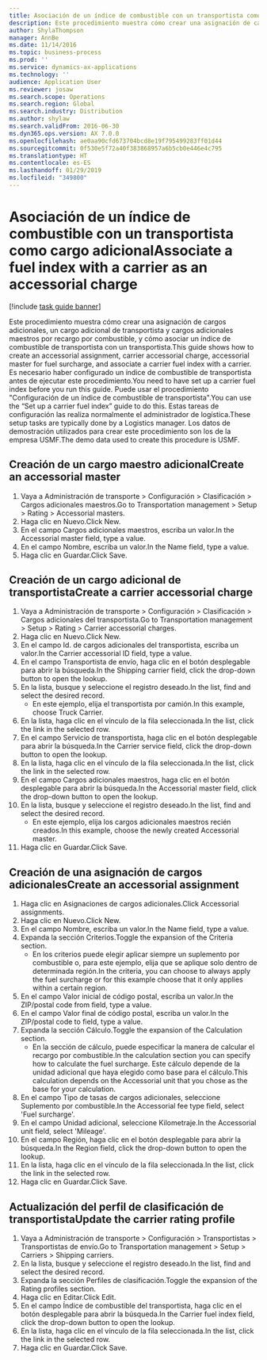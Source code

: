 ```yaml
---
title: Asociación de un índice de combustible con un transportista como cargo adicional
description: Este procedimiento muestra cómo crear una asignación de cargos adicionales, un cargo adicional de transportista y cargos adicionales maestros por recargo por combustible, y cómo asociar un índice de combustible de transportista con un transportista.
author: ShylaThompson
manager: AnnBe
ms.date: 11/14/2016
ms.topic: business-process
ms.prod: ''
ms.service: dynamics-ax-applications
ms.technology: ''
audience: Application User
ms.reviewer: josaw
ms.search.scope: Operations
ms.search.region: Global
ms.search.industry: Distribution
ms.author: shylaw
ms.search.validFrom: 2016-06-30
ms.dyn365.ops.version: AX 7.0.0
ms.openlocfilehash: ae0aa90cfd673704bcd8e19f795499283ff01d44
ms.sourcegitcommit: 0f530e5f72a40f383868957a6b5cb0e446e4c795
ms.translationtype: HT
ms.contentlocale: es-ES
ms.lasthandoff: 01/29/2019
ms.locfileid: "349800"
---
```

# <a name="associate-a-fuel-index-with-a-carrier-as-an-accessorial-charge"></a><span data-ttu-id="edab3-103">Asociación de un índice de combustible con un transportista como cargo adicional</span><span class="sxs-lookup"><span data-stu-id="edab3-103">Associate a fuel index with a carrier as an accessorial charge</span></span>

[!include [task guide banner](../../includes/task-guide-banner.md)]

<span data-ttu-id="edab3-104">Este procedimiento muestra cómo crear una asignación de cargos adicionales, un cargo adicional de transportista y cargos adicionales maestros por recargo por combustible, y cómo asociar un índice de combustible de transportista con un transportista.</span><span class="sxs-lookup"><span data-stu-id="edab3-104">This guide shows how to create an accessorial assignment, carrier accessorial charge, accessorial master for fuel surcharge, and associate a carrier fuel index with a carrier.</span></span> <span data-ttu-id="edab3-105">Es necesario haber configurado un índice de combustible de transportista antes de ejecutar este procedimiento.</span><span class="sxs-lookup"><span data-stu-id="edab3-105">You need to have set up a carrier fuel index before you run this guide.</span></span> <span data-ttu-id="edab3-106">Puede usar el procedimiento "Configuración de un índice de combustible de transportista".</span><span class="sxs-lookup"><span data-stu-id="edab3-106">You can use the “Set up a carrier fuel index” guide to do this.</span></span> <span data-ttu-id="edab3-107">Estas tareas de configuración las realiza normalmente el administrador de logística.</span><span class="sxs-lookup"><span data-stu-id="edab3-107">These setup tasks are typically done by a Logistics manager.</span></span> <span data-ttu-id="edab3-108">Los datos de demostración utilizados para crear este procedimiento son los de la empresa USMF.</span><span class="sxs-lookup"><span data-stu-id="edab3-108">The demo data used to create this procedure is USMF.</span></span>


## <a name="create-an-accessorial-master"></a><span data-ttu-id="edab3-109">Creación de un cargo maestro adicional</span><span class="sxs-lookup"><span data-stu-id="edab3-109">Create an accessorial master</span></span>
1. <span data-ttu-id="edab3-110">Vaya a Administración de transporte > Configuración > Clasificación > Cargos adicionales maestros.</span><span class="sxs-lookup"><span data-stu-id="edab3-110">Go to Transportation management > Setup > Rating > Accessorial masters.</span></span>
2. <span data-ttu-id="edab3-111">Haga clic en Nuevo.</span><span class="sxs-lookup"><span data-stu-id="edab3-111">Click New.</span></span>
3. <span data-ttu-id="edab3-112">En el campo Cargos adicionales maestros, escriba un valor.</span><span class="sxs-lookup"><span data-stu-id="edab3-112">In the Accessorial master field, type a value.</span></span>
4. <span data-ttu-id="edab3-113">En el campo Nombre, escriba un valor.</span><span class="sxs-lookup"><span data-stu-id="edab3-113">In the Name field, type a value.</span></span>
5. <span data-ttu-id="edab3-114">Haga clic en Guardar.</span><span class="sxs-lookup"><span data-stu-id="edab3-114">Click Save.</span></span>

## <a name="create-a-carrier-accessorial-charge"></a><span data-ttu-id="edab3-115">Creación de un cargo adicional de transportista</span><span class="sxs-lookup"><span data-stu-id="edab3-115">Create a carrier accessorial charge</span></span>
1. <span data-ttu-id="edab3-116">Vaya a Administración de transporte > Configuración > Clasificación > Cargos adicionales del transportista.</span><span class="sxs-lookup"><span data-stu-id="edab3-116">Go to Transportation management > Setup > Rating > Carrier accessorial charges.</span></span>
2. <span data-ttu-id="edab3-117">Haga clic en Nuevo.</span><span class="sxs-lookup"><span data-stu-id="edab3-117">Click New.</span></span>
3. <span data-ttu-id="edab3-118">En el campo Id. de cargos adicionales del transportista, escriba un valor.</span><span class="sxs-lookup"><span data-stu-id="edab3-118">In the Carrier accessorial ID field, type a value.</span></span>
4. <span data-ttu-id="edab3-119">En el campo Transportista de envío, haga clic en el botón desplegable para abrir la búsqueda.</span><span class="sxs-lookup"><span data-stu-id="edab3-119">In the Shipping carrier field, click the drop-down button to open the lookup.</span></span>
5. <span data-ttu-id="edab3-120">En la lista, busque y seleccione el registro deseado.</span><span class="sxs-lookup"><span data-stu-id="edab3-120">In the list, find and select the desired record.</span></span>
    * <span data-ttu-id="edab3-121">En este ejemplo, elija el transportista por camión.</span><span class="sxs-lookup"><span data-stu-id="edab3-121">In this example, choose Truck Carrier.</span></span>  
6. <span data-ttu-id="edab3-122">En la lista, haga clic en el vínculo de la fila seleccionada.</span><span class="sxs-lookup"><span data-stu-id="edab3-122">In the list, click the link in the selected row.</span></span>
7. <span data-ttu-id="edab3-123">En el campo Servicio de transportista, haga clic en el botón desplegable para abrir la búsqueda.</span><span class="sxs-lookup"><span data-stu-id="edab3-123">In the Carrier service field, click the drop-down button to open the lookup.</span></span>
8. <span data-ttu-id="edab3-124">En la lista, haga clic en el vínculo de la fila seleccionada.</span><span class="sxs-lookup"><span data-stu-id="edab3-124">In the list, click the link in the selected row.</span></span>
9. <span data-ttu-id="edab3-125">En el campo Cargos adicionales maestros, haga clic en el botón desplegable para abrir la búsqueda.</span><span class="sxs-lookup"><span data-stu-id="edab3-125">In the Accessorial master field, click the drop-down button to open the lookup.</span></span>
10. <span data-ttu-id="edab3-126">En la lista, busque y seleccione el registro deseado.</span><span class="sxs-lookup"><span data-stu-id="edab3-126">In the list, find and select the desired record.</span></span>
    * <span data-ttu-id="edab3-127">En este ejemplo, elija los cargos adicionales maestros recién creados.</span><span class="sxs-lookup"><span data-stu-id="edab3-127">In this example, choose the newly created Accessorial master.</span></span>  
11. <span data-ttu-id="edab3-128">Haga clic en Guardar.</span><span class="sxs-lookup"><span data-stu-id="edab3-128">Click Save.</span></span>

## <a name="create-an-accessorial-assignment"></a><span data-ttu-id="edab3-129">Creación de una asignación de cargos adicionales</span><span class="sxs-lookup"><span data-stu-id="edab3-129">Create an accessorial assignment</span></span>
1. <span data-ttu-id="edab3-130">Haga clic en Asignaciones de cargos adicionales.</span><span class="sxs-lookup"><span data-stu-id="edab3-130">Click Accessorial assignments.</span></span>
2. <span data-ttu-id="edab3-131">Haga clic en Nuevo.</span><span class="sxs-lookup"><span data-stu-id="edab3-131">Click New.</span></span>
3. <span data-ttu-id="edab3-132">En el campo Nombre, escriba un valor.</span><span class="sxs-lookup"><span data-stu-id="edab3-132">In the Name field, type a value.</span></span>
4. <span data-ttu-id="edab3-133">Expanda la sección Criterios.</span><span class="sxs-lookup"><span data-stu-id="edab3-133">Toggle the expansion of the Criteria section.</span></span>
    * <span data-ttu-id="edab3-134">En los criterios puede elegir aplicar siempre un suplemento por combustible o, para este ejemplo, elija que se aplique solo dentro de determinada región.</span><span class="sxs-lookup"><span data-stu-id="edab3-134">In the criteria, you can choose to always apply the fuel surcharge or for this example choose that it only applies within a certain region.</span></span>  
5. <span data-ttu-id="edab3-135">En el campo Valor inicial de código postal, escriba un valor.</span><span class="sxs-lookup"><span data-stu-id="edab3-135">In the ZIP/postal code from field, type a value.</span></span>
6. <span data-ttu-id="edab3-136">En el campo Valor final de código postal, escriba un valor.</span><span class="sxs-lookup"><span data-stu-id="edab3-136">In the ZIP/postal code to field, type a value.</span></span>
7. <span data-ttu-id="edab3-137">Expanda la sección Cálculo.</span><span class="sxs-lookup"><span data-stu-id="edab3-137">Toggle the expansion of the Calculation section.</span></span>
    * <span data-ttu-id="edab3-138">En la sección de cálculo, puede especificar la manera de calcular el recargo por combustible.</span><span class="sxs-lookup"><span data-stu-id="edab3-138">In the calculation section you can specify how to calculate the fuel surcharge.</span></span> <span data-ttu-id="edab3-139">Este cálculo depende de la unidad adicional que haya elegido como base para el cálculo.</span><span class="sxs-lookup"><span data-stu-id="edab3-139">This calculation depends on the Accessorial unit that you chose as the base for your calculation.</span></span>  
8. <span data-ttu-id="edab3-140">En el campo Tipo de tasas de cargos adicionales, seleccione Suplemento por combustible.</span><span class="sxs-lookup"><span data-stu-id="edab3-140">In the Accessorial fee type field, select 'Fuel surcharge'.</span></span>
9. <span data-ttu-id="edab3-141">En el campo Unidad adicional, seleccione Kilometraje.</span><span class="sxs-lookup"><span data-stu-id="edab3-141">In the Accessorial unit field, select 'Mileage'.</span></span>
10. <span data-ttu-id="edab3-142">En el campo Región, haga clic en el botón desplegable para abrir la búsqueda.</span><span class="sxs-lookup"><span data-stu-id="edab3-142">In the Region field, click the drop-down button to open the lookup.</span></span>
11. <span data-ttu-id="edab3-143">En la lista, haga clic en el vínculo de la fila seleccionada.</span><span class="sxs-lookup"><span data-stu-id="edab3-143">In the list, click the link in the selected row.</span></span>
12. <span data-ttu-id="edab3-144">Haga clic en Guardar.</span><span class="sxs-lookup"><span data-stu-id="edab3-144">Click Save.</span></span>

## <a name="update-the-carrier-rating-profile"></a><span data-ttu-id="edab3-145">Actualización del perfil de clasificación de transportista</span><span class="sxs-lookup"><span data-stu-id="edab3-145">Update the carrier rating profile</span></span>
1. <span data-ttu-id="edab3-146">Vaya a Administración de transporte > Configuración > Transportistas > Transportistas de envío.</span><span class="sxs-lookup"><span data-stu-id="edab3-146">Go to Transportation management > Setup > Carriers > Shipping carriers.</span></span>
2. <span data-ttu-id="edab3-147">En la lista, busque y seleccione el registro deseado.</span><span class="sxs-lookup"><span data-stu-id="edab3-147">In the list, find and select the desired record.</span></span>
3. <span data-ttu-id="edab3-148">Expanda la sección Perfiles de clasificación.</span><span class="sxs-lookup"><span data-stu-id="edab3-148">Toggle the expansion of the Rating profiles section.</span></span>
4. <span data-ttu-id="edab3-149">Haga clic en Editar.</span><span class="sxs-lookup"><span data-stu-id="edab3-149">Click Edit.</span></span>
5. <span data-ttu-id="edab3-150">En el campo Índice de combustible del transportista, haga clic en el botón desplegable para abrir la búsqueda.</span><span class="sxs-lookup"><span data-stu-id="edab3-150">In the Carrier fuel index field, click the drop-down button to open the lookup.</span></span>
6. <span data-ttu-id="edab3-151">En la lista, haga clic en el vínculo de la fila seleccionada.</span><span class="sxs-lookup"><span data-stu-id="edab3-151">In the list, click the link in the selected row.</span></span>
7. <span data-ttu-id="edab3-152">Haga clic en Guardar.</span><span class="sxs-lookup"><span data-stu-id="edab3-152">Click Save.</span></span>

